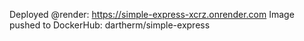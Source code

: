 Deployed @render: https://simple-express-xcrz.onrender.com
Image pushed to DockerHub: dartherm/simple-express
